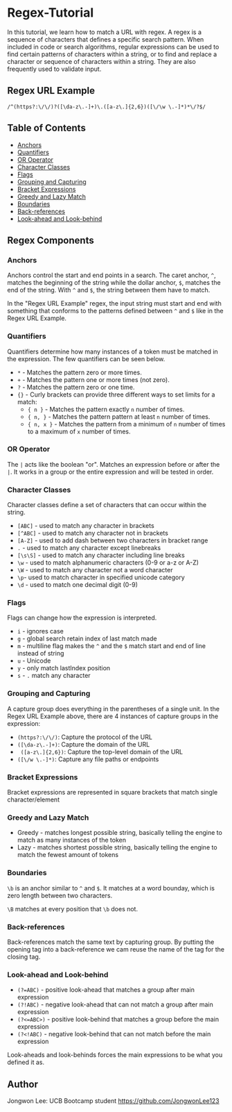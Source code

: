 # Regex-Tutorial

In this tutorial, we learn how to match a URL with regex. A regex is a sequence of characters that defines a specific search pattern. When included in code or search algorithms, regular expressions can be used to find certain patterns of characters within a string, or to find and replace a character or sequence of characters within a string. They are also frequently used to validate input.

  ## Regex URL Example
```
/^(https?:\/\/)?([\da-z\.-]+)\.([a-z\.]{2,6})([\/\w \.-]*)*\/?$/
```

## Table of Contents

- [Anchors](#anchors)
- [Quantifiers](#quantifiers)
- [OR Operator](#or-operator)
- [Character Classes](#character-classes)
- [Flags](#flags)
- [Grouping and Capturing](#grouping-and-capturing)
- [Bracket Expressions](#bracket-expressions)
- [Greedy and Lazy Match](#greedy-and-lazy-match)
- [Boundaries](#boundaries)
- [Back-references](#back-references)
- [Look-ahead and Look-behind](#look-ahead-and-look-behind)

## Regex Components

### Anchors

Anchors control the start and end points in a search. The caret anchor, ```^```, matches the beginning of the string while the dollar anchor, ```$```, matches the end of the string. With ```^``` and ```$```, the string between them have to match.

In the "Regex URL Example" regex, the input string must start and end with something that conforms to the patterns defined between ```^``` and ```$``` like in the Regex URL Example.

### Quantifiers

Quantifiers determine how many instances of a token must be matched in the expression. The few quantifiers can be seen below.

- ```*``` - Matches the pattern zero or more times.
- ```+``` - Matches the pattern one or more times (not zero).
- ```?``` - Matches the pattern zero or one time.
- ```{}``` - Curly brackets can provide three different ways to set limits for a match:
  - ```{ n }``` - Matches the pattern exactly ```n``` number of times.
  - ```{ n, }``` - Matches the pattern pattern at least ```n``` number of times.
  - ```{ n, x }``` - Matches the pattern from a minimum of ```n``` number of times to a maximum of ```x``` number of times.

### OR Operator
The ```|``` acts like the boolean "or". Matches an expression before or after the ```|```. It works in a group or the entire expression and will be tested in order.

### Character Classes

Character classes define a set of characters that can occur within the string.
- ```[ABC]``` - used to match any character in brackets
- ```[^ABC]``` - used to match any character not in brackets
- ```[A-Z]``` - used to add dash between two characters in bracket range
- ```.``` - used to match any character except linebreaks
- ```[\s\S]``` - used to match any character including line breaks
- ```\w``` - used to match alphanumeric characters (0-9 or a-z or A-Z)
- ```\W``` - used to match any character not a word character
- ```\p```- used to match character in specified unicode category
- ```\d``` - used to match one decimal digit (0-9)

### Flags
Flags can change how the expression is interpreted. 
- ```i``` - ignores case
- ```g``` - global search retain index of last match made
- ```m``` - multiline flag makes the ```^``` and the ```$``` match start and end of line instead of string 
- ```u``` - Unicode
- ```y``` - only match lastIndex position
- ```s``` - ```.``` match any character

### Grouping and Capturing
A capture group does everything in the parentheses of a single unit. In the Regex URL Example above, there are 4 instances of capture groups in the expression:
- ```(https?:\/\/)```: Capture the protocol of the URL
- ```([\da-z\.-]+)```: Capture the domain of the URL
- ``` ([a-z\.]{2,6})```: Capture the top-level domain of the URL
- ```([\/w \.-]*)```: Capture any file paths or endpoints

### Bracket Expressions
Bracket expressions are represented in square brackets that match single character/element

### Greedy and Lazy Match
- Greedy - matches longest possible string, basically telling the engine to match as many instances of the token
- Lazy - matches shortest possible string, basically telling the engine to match the fewest amount of tokens

### Boundaries
```\b``` is an anchor similar to ```^``` and ```$```. It matches at a word bounday, which is zero length between two characters.

```\B``` matches at every position that ```\b``` does not. 

### Back-references
Back-references match the same text by capturing group. By putting the opening tag into a back-reference we cam reuse the name of the tag for the closing tag.

### Look-ahead and Look-behind
- ```(?=ABC)``` - positive look-ahead that matches a group after main expression 
- ```(?!ABC)``` - negative look-ahead that can not match a group after main expression
- ```(?<=ABC>)``` - positive look-behind that matches a group before the main expression
- ```(?<!ABC)``` - negative look-behind that can not match before the main expression

Look-aheads and look-behinds forces the main expressions to be what you defined it as.

## Author
Jongwon Lee: UCB Bootcamp student
https://github.com/JongwonLee123


